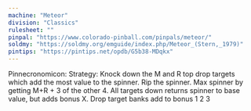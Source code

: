```yaml
---
machine: "Meteor"
division: "Classics"
rulesheet: ""
pinpal: "https://www.colorado-pinball.com/pinpals/meteor/"
soldmy: "https://soldmy.org/emguide/index.php/Meteor_(Stern,_1979)"
pintips: "https://pintips.net/opdb/G5b38-MDqkx"
---
```


Pinnecronomicon: Strategy: Knock down the M and R top drop targets which add the most value to the spinner. Rip the spinner. Max spinner by getting M+R + 3 of the other 4. All targets down returns spinner to base value, but adds bonus X. Drop target banks add to bonus 1 2 3